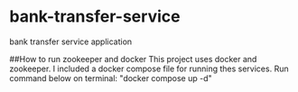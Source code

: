 # bank-transfer-service
bank transfer service application

##How to run zookeeper and docker
This project uses docker and zookeeper. I included a docker compose file for running thes services.
Run command below on terminal:
"docker compose up -d"
